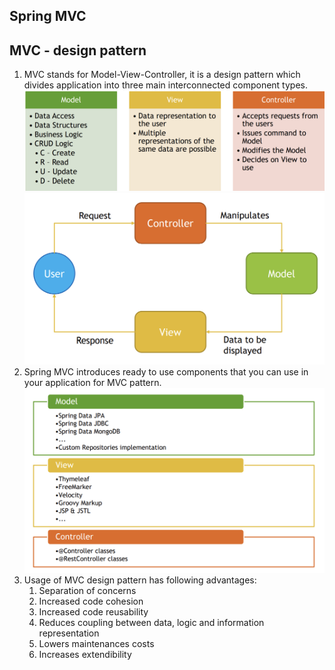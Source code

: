Spring MVC
----------

MVC - design pattern
-------
1. MVC stands for Model-View-Controller, it is a design pattern which divides application into three main interconnected component types.
    ![img.png](img.png)
   ![img_1.png](img_1.png)
2. Spring MVC introduces ready to use components that you can use in your application for MVC pattern.
    ![img_2.png](img_2.png)
3. Usage of MVC design pattern has following advantages:
   1. Separation of concerns
   2. Increased code cohesion
   3. Increased code reusability
   4. Reduces coupling between data, logic and information representation
   5. Lowers maintenances costs
   6. Increases extendibility
